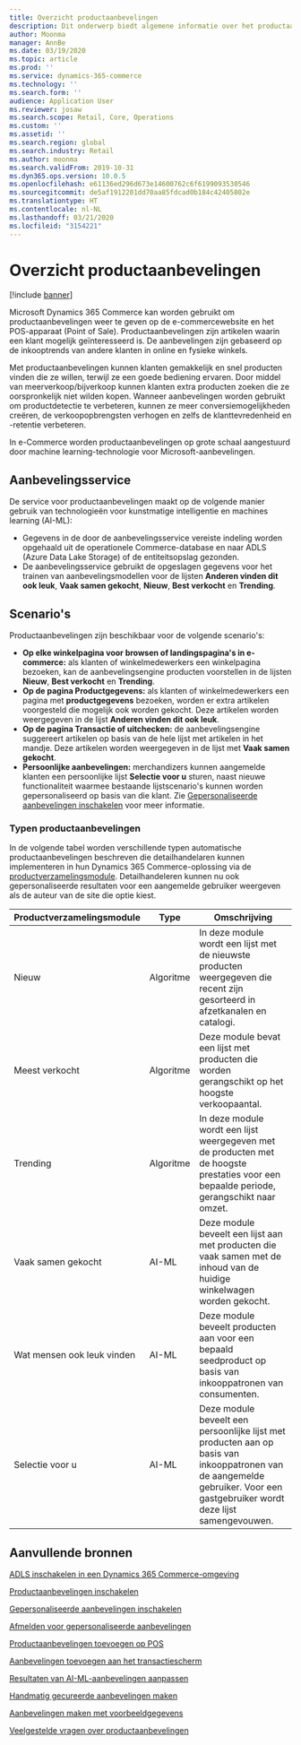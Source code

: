 ```yaml
---
title: Overzicht productaanbevelingen
description: Dit onderwerp biedt algemene informatie over het productaanbevelingen. Met productaanbevelingen kunnen klanten gemakkelijk en snel producten vinden die ze willen en zelfs producten die ze oorspronkelijk niet willen kopen.
author: Moonma
manager: AnnBe
ms.date: 03/19/2020
ms.topic: article
ms.prod: ''
ms.service: dynamics-365-commerce
ms.technology: ''
ms.search.form: ''
audience: Application User
ms.reviewer: josaw
ms.search.scope: Retail, Core, Operations
ms.custom: ''
ms.assetid: ''
ms.search.region: global
ms.search.industry: Retail
ms.author: moonma
ms.search.validFrom: 2019-10-31
ms.dyn365.ops.version: 10.0.5
ms.openlocfilehash: e61136ed296d673e14600762c6f6199093530546
ms.sourcegitcommit: de5af1912201dd70aa85fdcad0b184c42405802e
ms.translationtype: HT
ms.contentlocale: nl-NL
ms.lasthandoff: 03/21/2020
ms.locfileid: "3154221"
---
```

# <a name="product-recommendations-overview"></a>Overzicht productaanbevelingen

[!include [banner](includes/banner.md)]

Microsoft Dynamics 365 Commerce kan worden gebruikt om productaanbevelingen weer te geven op de e-commercewebsite en het POS-apparaat (Point of Sale). Productaanbevelingen zijn artikelen waarin een klant mogelijk geïnteresseerd is. De aanbevelingen zijn gebaseerd op de inkooptrends van andere klanten in online en fysieke winkels.

Met productaanbevelingen kunnen klanten gemakkelijk en snel producten vinden die ze willen, terwijl ze een goede bediening ervaren. Door middel van meerverkoop/bijverkoop kunnen klanten extra producten zoeken die ze oorspronkelijk niet wilden kopen. Wanneer aanbevelingen worden gebruikt om productdetectie te verbeteren, kunnen ze meer conversiemogelijkheden creëren, de verkoopopbrengsten verhogen en zelfs de klanttevredenheid en -retentie verbeteren.

In e-Commerce worden productaanbevelingen op grote schaal aangestuurd door machine learning-technologie voor Microsoft-aanbevelingen.

## <a name="recommendation-service"></a>Aanbevelingsservice

De service voor productaanbevelingen maakt op de volgende manier gebruik van technologieën voor kunstmatige intelligentie en machines learning (AI-ML):

- Gegevens in de door de aanbevelingsservice vereiste indeling worden opgehaald uit de operationele Commerce-database en naar ADLS (Azure Data Lake Storage) of de entiteitsopslag gezonden.
- De aanbevelingsservice gebruikt de opgeslagen gegevens voor het trainen van aanbevelingsmodellen voor de lijsten **Anderen vinden dit ook leuk**, **Vaak samen gekocht**, **Nieuw**, **Best verkocht** en **Trending**.

## <a name="scenarios"></a>Scenario's

Productaanbevelingen zijn beschikbaar voor de volgende scenario's:

- **Op elke winkelpagina voor browsen of landingspagina's in e-commerce:** als klanten of winkelmedewerkers een winkelpagina bezoeken, kan de aanbevelingsengine producten voorstellen in de lijsten **Nieuw**, **Best verkocht** en **Trending**.
- **Op de pagina Productgegevens:** als klanten of winkelmedewerkers een pagina met **productgegevens** bezoeken, worden er extra artikelen voorgesteld die mogelijk ook worden gekocht. Deze artikelen worden weergegeven in de lijst **Anderen vinden dit ook leuk**.
- **Op de pagina Transactie of uitchecken:** de aanbevelingsengine suggereert artikelen op basis van de hele lijst met artikelen in het mandje. Deze artikelen worden weergegeven in de lijst met **Vaak samen gekocht**.
- **Persoonlijke aanbevelingen:** merchandizers kunnen aangemelde klanten een persoonlijke lijst **Selectie voor u** sturen, naast nieuwe functionaliteit waarmee bestaande lijstscenario's kunnen worden gepersonaliseerd op basis van die klant. Zie [Gepersonaliseerde aanbevelingen inschakelen](personalized-recommendations.md) voor meer informatie.

### <a name="types-of-product-recommendations"></a>Typen productaanbevelingen

In de volgende tabel worden verschillende typen automatische productaanbevelingen beschreven die detailhandelaren kunnen implementeren in hun Dynamics 365 Commerce-oplossing via de [productverzamelingsmodule](product-collection-module-overview.md). Detailhandeleren kunnen nu ook gepersonaliseerde resultaten voor een aangemelde gebruiker weergeven als de auteur van de site die optie kiest.

| Productverzamelingsmodule  | Type | Omschrijving |
|----------------------------|------|-------------|
| Nieuw                        | Algoritme | In deze module wordt een lijst met de nieuwste producten weergegeven die recent zijn gesorteerd in afzetkanalen en catalogi. |
| Meest verkocht               | Algoritme | Deze module bevat een lijst met producten die worden gerangschikt op het hoogste verkoopaantal. |
| Trending                   | Algoritme | In deze module wordt een lijst weergegeven met de producten met de hoogste prestaties voor een bepaalde periode, gerangschikt naar omzet.  |
| Vaak samen gekocht | AI-ML | Deze module beveelt een lijst aan met producten die vaak samen met de inhoud van de huidige winkelwagen worden gekocht. |
| Wat mensen ook leuk vinden           | AI-ML | Deze module beveelt producten aan voor een bepaald seedproduct op basis van inkooppatronen van consumenten. |
| Selectie voor u              | AI-ML | Deze module beveelt een persoonlijke lijst met producten aan op basis van inkooppatronen van de aangemelde gebruiker. Voor een gastgebruiker wordt deze lijst samengevouwen. |

## <a name="additional-resources"></a>Aanvullende bronnen

[ADLS inschakelen in een Dynamics 365 Commerce-omgeving](enable-adls-environment.md)

[Productaanbevelingen inschakelen](enable-product-recommendations.md)

[Gepersonaliseerde aanbevelingen inschakelen](personalized-recommendations.md)

[Afmelden voor gepersonaliseerde aanbevelingen](personalization-gdpr.md)

[Productaanbevelingen toevoegen op POS](product.md)

[Aanbevelingen toevoegen aan het transactiescherm](add-recommendations-control-pos-screen.md)

[Resultaten van AI-ML-aanbevelingen aanpassen](modify-product-recommendation-results.md)

[Handmatig gecureerde aanbevelingen maken](create-editorial-recommendation-lists.md)

[Aanbevelingen maken met voorbeeldgegevens](product-recommendations-demo-data.md)

[Veelgestelde vragen over productaanbevelingen](faq-recommendations.md)

